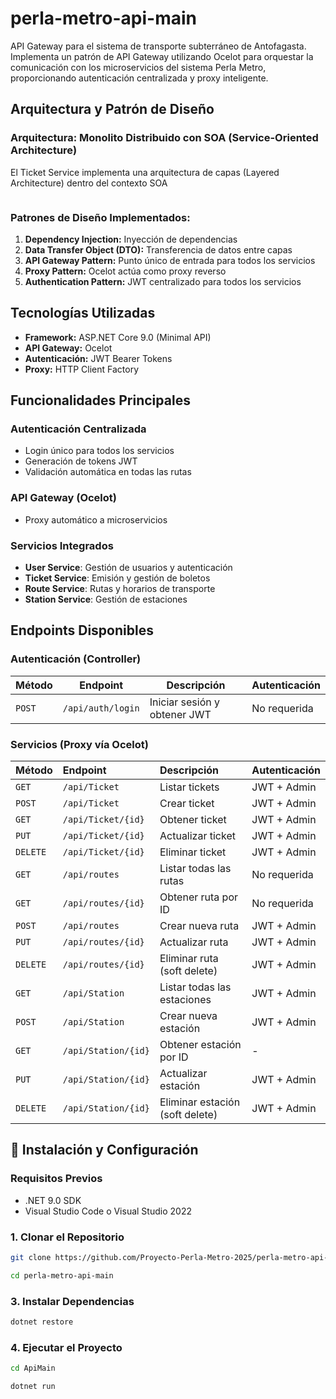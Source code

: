 ﻿# perla-metro-api-main

API Gateway para el sistema de transporte subterráneo de Antofagasta. Implementa un patrón de API Gateway utilizando Ocelot para orquestar la comunicación con los microservicios del sistema Perla Metro, proporcionando autenticación centralizada y proxy inteligente.

## Arquitectura y Patrón de Diseño

### Arquitectura: Monolito Distribuido con SOA (Service-Oriented Architecture)

El Ticket Service implementa una arquitectura de capas (Layered Architecture) dentro del contexto SOA

```

```

### Patrones de Diseño Implementados:

1. **Dependency Injection:** Inyección de dependencias
2. **Data Transfer Object (DTO):** Transferencia de datos entre capas
3. **API Gateway Pattern:** Punto único de entrada para todos los servicios
4. **Proxy Pattern:** Ocelot actúa como proxy reverso
5. **Authentication Pattern:** JWT centralizado para todos los servicios

## Tecnologías Utilizadas

- **Framework:** ASP.NET Core 9.0 (Minimal API)
- **API Gateway:** Ocelot
- **Autenticación:** JWT Bearer Tokens
- **Proxy:** HTTP Client Factory

## Funcionalidades Principales

### Autenticación Centralizada
- Login único para todos los servicios
- Generación de tokens JWT
- Validación automática en todas las rutas

### API Gateway (Ocelot)
- Proxy automático a microservicios

### Servicios Integrados
- **User Service**: Gestión de usuarios y autenticación
- **Ticket Service**: Emisión y gestión de boletos
- **Route Service**: Rutas y horarios de transporte
- **Station Service**: Gestión de estaciones

## Endpoints Disponibles

### Autenticación (Controller)
| Método | Endpoint | Descripción | Autenticación |
|--------|----------|-------------|---------------|
| `POST` | `/api/auth/login` | Iniciar sesión y obtener JWT | No requerida |

### Servicios (Proxy vía Ocelot)
| Método   | Endpoint           | Descripción                      | Autenticación  |
| :------- | :----------------- | :------------------------------- | :------------- |
| `GET`    | `/api/Ticket`      | Listar tickets                   | JWT + Admin    |
| `POST`   | `/api/Ticket`      | Crear ticket                     | JWT + Admin    |
| `GET`    | `/api/Ticket/{id}` | Obtener ticket                   | JWT + Admin    |
| `PUT`    | `/api/Ticket/{id}` | Actualizar ticket                | JWT + Admin    |
| `DELETE` | `/api/Ticket/{id}` | Eliminar ticket                  | JWT + Admin    |
| `GET`    | `/api/routes`      | Listar todas las rutas           | No requerida   |
| `GET`    | `/api/routes/{id}` | Obtener ruta por ID              | No requerida   |
| `POST`   | `/api/routes`      | Crear nueva ruta                 | JWT + Admin    |
| `PUT`    | `/api/routes/{id}` | Actualizar ruta                  | JWT + Admin    |
| `DELETE` | `/api/routes/{id}` | Eliminar ruta (soft delete)      | JWT + Admin    |
| `GET`    | `/api/Station`     | Listar todas las estaciones      | JWT + Admin    |
| `POST`   | `/api/Station`     | Crear nueva estación             | JWT + Admin    |
| `GET`    | `/api/Station/{id}`| Obtener estación por ID          | -              |
| `PUT`    | `/api/Station/{id}`| Actualizar estación              | JWT + Admin    |
| `DELETE` | `/api/Station/{id}`| Eliminar estación (soft delete)  | JWT + Admin    |



## 🚀 Instalación y Configuración

### Requisitos Previos
- .NET 9.0 SDK
- Visual Studio Code o Visual Studio 2022

### 1. Clonar el Repositorio
```bash
git clone https://github.com/Proyecto-Perla-Metro-2025/perla-metro-api-main.git

cd perla-metro-api-main
```

### 3.  Instalar Dependencias
```bash
dotnet restore
```
### 4. Ejecutar el Proyecto
```bash
cd ApiMain

dotnet run
```

